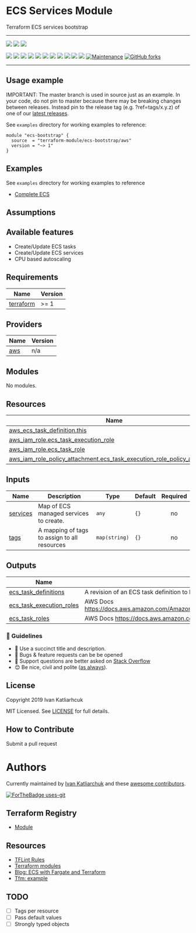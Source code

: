 # ECS Services Module

Terraform ECS services bootstrap

---

![](https://github.com/terraform-module/terraform-aws-ecs-bootstrap/workflows/release/badge.svg)
![](https://github.com/terraform-module/terraform-aws-ecs-bootstrap/workflows/commit-check/badge.svg)
![](https://github.com/terraform-module/terraform-aws-ecs-bootstrap/workflows/labeler/badge.svg)

[![](https://img.shields.io/github/license/terraform-module/terraform-aws-ecs-bootstrap)](https://github.com/terraform-module/terraform-aws-ecs-bootstrap)
![](https://img.shields.io/github/v/tag/terraform-module/terraform-aws-ecs-bootstrap)
![](https://img.shields.io/issues/github/terraform-module/terraform-aws-ecs-bootstrap)
![](https://img.shields.io/github/issues/terraform-module/terraform-aws-ecs-bootstrap)
![](https://img.shields.io/github/issues-closed/terraform-module/terraform-aws-ecs-bootstrap)
[![](https://img.shields.io/github/languages/code-size/terraform-module/terraform-aws-ecs-bootstrap)](https://github.com/terraform-module/terraform-aws-ecs-bootstrap)
[![](https://img.shields.io/github/repo-size/terraform-module/terraform-aws-ecs-bootstrap)](https://github.com/terraform-module/terraform-aws-ecs-bootstrap)
![](https://img.shields.io/github/languages/top/terraform-module/terraform-aws-ecs-bootstrap?color=green&logo=terraform&logoColor=blue)
![](https://img.shields.io/github/commit-activity/m/terraform-module/terraform-aws-ecs-bootstrap)
![](https://img.shields.io/github/contributors/terraform-module/terraform-aws-ecs-bootstrap)
![](https://img.shields.io/github/last-commit/terraform-module/terraform-aws-ecs-bootstrap)
[![Maintenance](https://img.shields.io/badge/Maintenu%3F-oui-green.svg)](https://GitHub.com/terraform-module/terraform-aws-ecs-bootstrap/graphs/commit-activity)
[![GitHub forks](https://img.shields.io/github/forks/terraform-module/terraform-aws-ecs-bootstrap.svg?style=social&label=Fork)](https://github.com/terraform-module/terraform-aws-ecs-bootstrap)

---

## Usage example

IMPORTANT: The master branch is used in source just as an example. In your code, do not pin to master because there may be breaking changes between releases. Instead pin to the release tag (e.g. ?ref=tags/x.y.z) of one of our [latest releases](https://github.com/terraform-module/terraform-aws-ecs-bootstrap/releases).

See `examples` directory for working examples to reference:

```hcl
module "ecs-bootstrap" {
  source  = "terraform-module/ecs-bootstrap/aws"
  version = "~> 1"
}
```

## Examples

See `examples` directory for working examples to reference

- [Complete ECS](https://github.com/terraform-module/terraform-aws-ecs-bootstrap/tree/master/examples)

## Assumptions

## Available features

- Create/Update ECS tasks
- Create/Update ECS services
- CPU based autoscaling

<!-- BEGINNING OF PRE-COMMIT-TERRAFORM DOCS HOOK -->
## Requirements

| Name | Version |
|------|---------|
| <a name="requirement_terraform"></a> [terraform](#requirement\_terraform) | >= 1 |

## Providers

| Name | Version |
|------|---------|
| <a name="provider_aws"></a> [aws](#provider\_aws) | n/a |

## Modules

No modules.

## Resources

| Name | Type |
|------|------|
| [aws_ecs_task_definition.this](https://registry.terraform.io/providers/hashicorp/aws/latest/docs/resources/ecs_task_definition) | resource |
| [aws_iam_role.ecs_task_execution_role](https://registry.terraform.io/providers/hashicorp/aws/latest/docs/resources/iam_role) | resource |
| [aws_iam_role.ecs_task_role](https://registry.terraform.io/providers/hashicorp/aws/latest/docs/resources/iam_role) | resource |
| [aws_iam_role_policy_attachment.ecs_task_execution_role_policy_attachment](https://registry.terraform.io/providers/hashicorp/aws/latest/docs/resources/iam_role_policy_attachment) | resource |

## Inputs

| Name | Description | Type | Default | Required |
|------|-------------|------|---------|:--------:|
| <a name="input_services"></a> [services](#input\_services) | Map of ECS managed services to create. | `any` | `{}` | no |
| <a name="input_tags"></a> [tags](#input\_tags) | A mapping of tags to assign to all resources | `map(string)` | `{}` | no |

## Outputs

| Name | Description |
|------|-------------|
| <a name="output_ecs_task_definitions"></a> [ecs\_task\_definitions](#output\_ecs\_task\_definitions) | A revision of an ECS task definition to be used in aws\_ecs\_service |
| <a name="output_ecs_task_execution_roles"></a> [ecs\_task\_execution\_roles](#output\_ecs\_task\_execution\_roles) | AWS Docs https://docs.aws.amazon.com/AmazonECS/latest/developerguide/task_execution_IAM_role.html |
| <a name="output_ecs_task_roles"></a> [ecs\_task\_roles](#output\_ecs\_task\_roles) | AWS Docs https://docs.aws.amazon.com/AmazonECS/latest/userguide/task-iam-roles.html |
<!-- END OF PRE-COMMIT-TERRAFORM DOCS HOOK -->


### :memo: Guidelines

 - :memo: Use a succinct title and description.
 - :bug: Bugs & feature requests can be be opened
 - :signal_strength: Support questions are better asked on [Stack Overflow](https://stackoverflow.com/)
 - :blush: Be nice, civil and polite ([as always](http://contributor-covenant.org/version/1/4/)).

## License

Copyright 2019 Ivan Katliarhcuk

MIT Licensed. See [LICENSE](./LICENSE) for full details.

## How to Contribute

Submit a pull request

# Authors

Currently maintained by [Ivan Katliarchuk](https://github.com/ivankatliarchuk) and these [awesome contributors](https://github.com/terraform-module/terraform-aws-ecs-bootstrap/graphs/contributors).

[![ForTheBadge uses-git](http://ForTheBadge.com/images/badges/uses-git.svg)](https://GitHub.com/)

## Terraform Registry

- [Module](https://registry.terraform.io/modules/terraform-module/ecs-bootstrap/aws)

## Resources

- [TFLint Rules](https://github.com/terraform-linters/tflint/tree/master/docs/rules)
- [Terraform modules](https://registry.terraform.io/namespaces/terraform-module)
- [Blog: ECS with Fargate and Terraform](https://engineering.finleap.com/posts/2020-02-20-ecs-fargate-terraform/)
- [Tfm: example](https://github.com/finleap/tf-ecs-fargate-tmpl)

## TODO

- [ ] Tags per resource
- [ ] Pass default values
- [ ] Strongly typed objects

